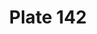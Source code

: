 ---
pid: '142'
an: '7'
title: Plate 142
rev_year: 
_date: 
caption: 'Cornette à la Paysane, garnie en Gaze.

'
translation: Peasant Cornette, garnished with Gauze.
student: Jodi Mikesell
keywords: 
permalink: /plates/142
layout: plate-page
---